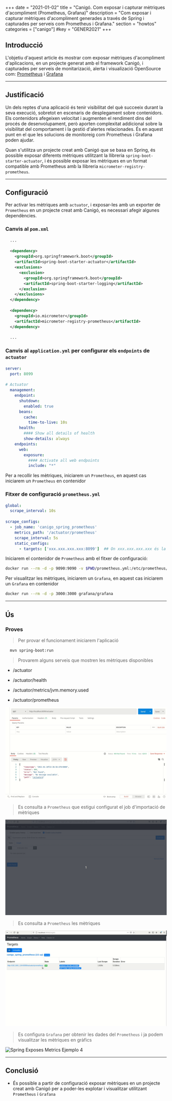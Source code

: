 +++
date        = "2021-01-02"
title       = "Canigó. Com exposar i capturar mètriques d'acompliment (Prometheus, Grafana)"
description = "Com exposar i capturar mètriques d'acompliment generades a través de Spring i capturades per serveis com Prometheus i Grafana."
section     = "howtos"
categories  = ["canigo"]
#key        = "GENER2021"
+++


## Introducció

L'objetiu d'aquest article és mostrar com exposar mètriques d'acompliment d'aplicacions, en un projecte generat amb el framework Canigó, i capturades per serveis de monitarizació, alerta i visualizació OpenSource com: [Prometheus](https://github.com/prometheus/prometheus) i [Grafana](https://github.com/grafana/grafana)

---
## Justificació

Un dels reptes d'una aplicació és tenir visibilitat del què succeeix durant la seva execució, sobretot en escenaris de desplegament sobre contenidors. Els contenidors afegeixen velocitat i augmenten el rendiment dins del procés de desenvolupament, però aporten complexitat addicional sobre la visibilitat del comportament i la gestió d'alertes relacionades. És en aquest punt en el que les solucions de monitoreig com Prometheus i Grafana poden ajudar.

Quan s'utilitza un projecte creat amb Canigó que se basa en Spring, és possible exposar diferents mètriques utilitzant la llibreria `spring-boot-starter-actuator`, i és possible exposar les mètriques en un format compatible amb Prometheus amb la llibreria `micrometer-registry-prometheus`.

---
## Configuració

Per activar les mètriques amb `actuator`, i exposar-les amb un exporter de `Prometheus` en un projecte creat amb Canigó, es necessari afegir algunes dependències.

### Canvis al `pom.xml`

```xml
  ...

  <dependency>
    <groupId>org.springframework.boot</groupId>
    <artifactId>spring-boot-starter-actuator</artifactId>
    <exclusions>
      <exclusion>
        <groupId>org.springframework.boot</groupId>
        <artifactId>spring-boot-starter-logging</artifactId>
      </exclusion>
    </exclusions>
  </dependency>

  <dependency>
    <groupId>io.micrometer</groupId>
    <artifactId>micrometer-registry-prometheus</artifactId>
  </dependency>

  ...
```

### Canvis al `application.yml` per configurar els `endpoints` de `actuator`

```yaml
server:
  port: 8099

# Actuator
  management:
    endpoint:
      shutdown:
        enabled: true
      beans:
        cache:
          time-to-live: 10s
      health:
        #### Show all details of health
        show-details: always
    endpoints:
      web:
        exposure:
          #### Activate all web endpoints
          include: "*"
```

Per a recollir les mètriques, iniciarem un `Prometheus`, en aquest cas iniciarem un `Prometheus` en contenidor

### Fitxer de configuració `prometheus.yml`

```yaml
global:
  scrape_interval: 10s

scrape_configs:
  - job_name: 'canigo_spring_prometheus'
    metrics_path: '/actuator/prometheus'
    scrape_interval: 5s
    static_configs:
      - targets: ['xxx.xxx.xxx.xxx:8099']  ## On xxx.xxx.xxx.xxx és la ip del servidor de la aplicación
```

Iniciarem el contenidor de `Prometheus` amb el fitxer de configuració:

```sh
docker run --rm -d -p 9090:9090 -v $PWD/prometheus.yml:/etc/prometheus/prometheus.yml prom/prometheus
```

Per visualitzar les mètriques, iniciarem un `Grafana`, en aquest cas iniciarem un `Grafana` en contenidor

```sh
docker run --rm -d -p 3000:3000 grafana/grafana
```

---
## Ús

### Proves 

> Per provar el funcionament iniciarem l'aplicació

```sh
  mvn spring-boot:run 
```

> Provarem alguns serveis que mostren les mètriques disponibles

  * /actuator

  * /actuator/health

  * /actuator/metrics/jvm.memory.used
  
  * /actuator/prometheus

![Spring Exposes Metrics Ejemplo 1](/images/howtos/2021-01-02_spring_expose_metrics_example1.gif)


> Es consulta a `Prometheus` que estigui configurat el job d'importació de mètriques

![Spring Exposes Metrics Ejemplo 2](/images/howtos/2021-01-02_spring_expose_metrics_example2.gif)


> Es consulta a `Prometheus` les mètriques

![Spring Exposes Metrics Ejemplo 3](/images/howtos/2021-01-02_spring_expose_metrics_example3.gif)


> Es configura `Grafana` per obtenir les dades del `Prometheus` i ja podem visualitzar les mètriques en gràfics

![Spring Exposes Metrics Ejemplo 4](/images/howtos/2021-01-02_spring_expose_metrics_example4.gif)


---
## Conclusió

 * És possible a partir de configuració exposar mètriques en un projecte creat amb Canigó per a poder-les explotar i visualitzar utilitzant `Prometheus` i `Grafana`
